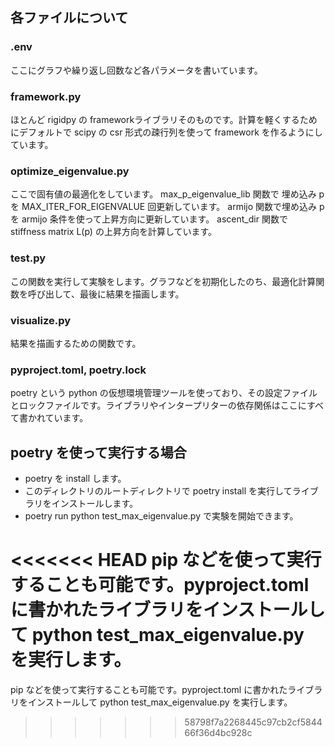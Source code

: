 ## 各ファイルについて

### .env
ここにグラフや繰り返し回数など各パラメータを書いています。

### framework.py
ほとんど rigidpy の frameworkライブラリそのものです。計算を軽くするためにデフォルトで scipy の csr 形式の疎行列を使って framework を作るようにしています。

### optimize_eigenvalue.py
ここで固有値の最適化をしています。
max_p_eigenvalue_lib 関数で 埋め込み p を MAX_ITER_FOR_EIGENVALUE 回更新しています。
armijo 関数で埋め込み p を armijo 条件を使って上昇方向に更新しています。
ascent_dir 関数で stiffness matrix L(p) の上昇方向を計算しています。

### test.py
この関数を実行して実験をします。グラフなどを初期化したのち、最適化計算関数を呼び出して、最後に結果を描画します。

### visualize.py
結果を描画するための関数です。

### pyproject.toml, poetry.lock
poetry という python の仮想環境管理ツールを使っており、その設定ファイルとロックファイルです。ライブラリやインタープリターの依存関係はここにすべて書かれています。

## poetry を使って実行する場合
- poetry を install します。
- このディレクトリのルートディレクトリで poetry install を実行してライブラリをインストールします。
- poetry run python test_max_eigenvalue.py で実験を開始できます。

<<<<<<< HEAD
pip などを使って実行することも可能です。pyproject.toml に書かれたライブラリをインストールして python test_max_eigenvalue.py を実行します。
=======
pip などを使って実行することも可能です。pyproject.toml に書かれたライブラリをインストールして python test_max_eigenvalue.py を実行します。
>>>>>>> 58798f7a2268445c97cb2cf584466f36d4bc928c
